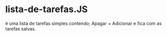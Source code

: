 # lista-de-tarefas.JS

é uma lista de tarefas simples contendo;
Apagar + Adicionar e fica com as tarefas salvas.

